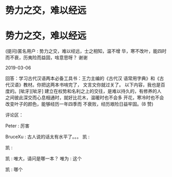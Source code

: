 # 势力之交，难以经远

# 势力之交，难以经远

(提问)匿名用户 : 势力之交，难以经远，士之相知，温不增 华，寒不改叶，能四时而不衰，历夷险而益固，啥意思呀？ 谢谢

2019-03-06

回答：学习古代汉语两本必备工具书：王力主编的《古代汉 语常用字典》和《古代汉语》教材。你把这两本书啃完了， 文言文你就过关了。 以下内容，我也是百度的。[呲牙][呲牙] 建立在权势和名利之上的交往，是难以持久的，有修养的人 之间彼此深交而心息相通时，就好比花木，温暖时也不会多 开花，寒冷时也不会改变叶子的颜色，能够经历一年四季而 不衰败，经历艰险日益牢固。(8 赞)

评论区：

Peter : 厉害

BruceXu : 古人说的话太有水平了。。。 凯 :

凯 :

凯 : 唯大，请问是哪一本？ 唯为 : 这个

凯 : 哪个